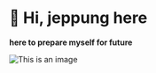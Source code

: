 # 👋 Hi, jeppung here
**here to prepare myself for future**

![This is an image](https://media.giphy.com/media/j0kP7fOkKQlYsXTO2r/giphy.gif)

